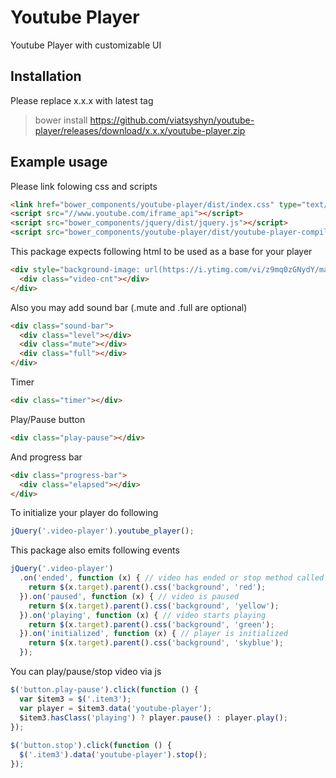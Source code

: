 # Youtube Player

Youtube Player with customizable UI

## Installation

Please replace x.x.x with latest tag

> bower install https://github.com/viatsyshyn/youtube-player/releases/download/x.x.x/youtube-player.zip

## Example usage

Please link folowing css and scripts

```html
<link href="bower_components/youtube-player/dist/index.css" type="text/css" rel="stylesheet">
<script src="//www.youtube.com/iframe_api"></script>
<script src="bower_components/jquery/dist/jquery.js"></script>
<script src="bower_components/youtube-player/dist/youtube-player-compiled.js"></script>
```

This package expects following html to be used as a base for your player

```html
<div style="background-image: url(https://i.ytimg.com/vi/z9mq0zGNydY/maxresdefault.jpg)" video-id="z9mq0zGNydY" class="video-player">
  <div class="video-cnt"></div>
</div>
```

Also you may add sound bar (.mute and .full are optional)

```html
<div class="sound-bar">
  <div class="level"></div>
  <div class="mute"></div>
  <div class="full"></div>
</div>
```

Timer

```html
<div class="timer"></div>
```

Play/Pause button

```html
<div class="play-pause"></div>
```

And progress bar

```html
<div class="progress-bar">
  <div class="elapsed"></div>
</div>
```

To initialize your player do following

```javascript
jQuery('.video-player').youtube_player();
```

This package also emits following events

```javascript
jQuery('.video-player') 
  .on('ended', function (x) { // video has ended or stop method called
    return $(x.target).parent().css('background', 'red');
  }).on('paused', function (x) { // video is paused
    return $(x.target).parent().css('background', 'yellow');
  }).on('playing', function (x) { // video starts playing
    return $(x.target).parent().css('background', 'green');
  }).on('initialized', function (x) { // player is initialized
    return $(x.target).parent().css('background', 'skyblue');
  });
```

You can play/pause/stop video via js

```javascript
$('button.play-pause').click(function () {
  var $item3 = $('.item3');
  var player = $item3.data('youtube-player');
  $item3.hasClass('playing') ? player.pause() : player.play();
});
  
$('button.stop').click(function () {
  $('.item3').data('youtube-player').stop();
});
```
